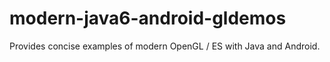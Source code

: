 modern-java6-android-gldemos
============================

Provides concise examples of modern OpenGL / ES with Java and Android.
